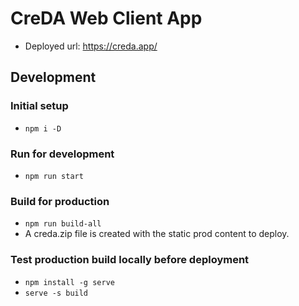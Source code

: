 # CreDA Web Client App

- Deployed url: https://creda.app/

## Development

### Initial setup

- `npm i -D`

### Run for development

- `npm run start`

### Build for production

- `npm run build-all`
- A creda.zip file is created with the static prod content to deploy.

### Test production build locally before deployment

- `npm install -g serve`
- `serve -s build`